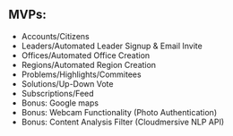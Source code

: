 ## MVPs:
- Accounts/Citizens
- Leaders/Automated Leader Signup & Email Invite
- Offices/Automated Office Creation
- Regions/Automated Region Creation
- Problems/Highlights/Commitees
- Solutions/Up-Down Vote
- Subscriptions/Feed
- Bonus: Google maps
- Bonus: Webcam Functionality (Photo Authentication)
- Bonus: Content Analysis Filter (Cloudmersive NLP API)

